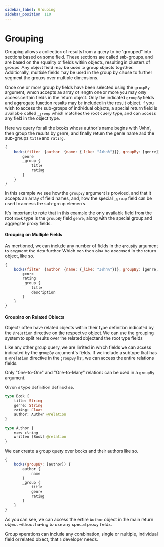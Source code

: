 ```yaml
---
sidebar_label: Grouping
sidebar_position: 110
---
```

# Grouping

Grouping allows a collection of results from a query to be "grouped" into sections based on some field. These sections are called sub-groups, and are based on the equality of fields within objects, resulting in clusters of groups. Any object field may be used to group objects together. Additionally, multiple fields may be used in the group by clause to further segment the groups over multiple dimensions.

Once one or more group by fields have been selected using the `groupBy` argument, which accepts an array of length one or more you may only access certain fields in the return object. Only the indicated `groupBy` fields and aggregate function results may be included in the result object. If you wish to access the sub-groups of individual objects, a special return field is available called `_group` which matches the root query type, and can access any field in the object type.

Here we query for all the books whose author's name begins with 'John', then group the results by genre, and finally return the genre name and the sub-groups `title` and `rating`.
```javascript
{
    books(filter: {author: {name: {_like: "John%"}}}, groupBy: [genre]) {
        genre
        _group {
            title
            rating
        }
    }
}
```

In this example we see how the `groupBy` argument is provided, and that it accepts an array of field names, and, how the special `_group` field can be used to access the sub-group elements. 

It's important to note that in this example the only available field from the root `Book` type is the `groupBy` field `genre`, along with the special group and aggregate proxy fields.

#### Grouping on Multiple Fields
As mentioned, we can include any number of fields in the `groupBy` argument to segment the data further. Which can then also be accessed in the return object, like so.
```javascript
{
    books(filter: {author: {name: {_like: "John%"}}}, groupBy: [genre, rating]) {
        genre
        rating
        _group {
            title
            description
        }
    }
}
```

#### Grouping on Related Objects
Objects often have related objects within their type definition indicated by the `@relation` directive on the respective object. We can use the grouping system to split results over the related objectand the root type fields.

Like any other group query, we are limited in which fields we can access indicated by the `groupBy` argument's fields. If we include a subtype that has a `@relation` directive in the `groupBy` list, we can access the entire relations fields.

Only "One-to-One" and "One-to-Many" relations can be used in a `groupBy` argument.

Given a type definition defined as:
```graphql
type Book {
    title: String
    genre: String
    rating: Float
    author: Author @relation
}

type Author {
    name string
    written [Book] @relation
}
```

We can create a group query over books and their authors like so.
```javascript
{
    books(groupBy: [author]) {
        author {
            name
        }
        _group {
            title
            genre
            rating
        }
    }
}
```

As you can see, we can access the entire `Author` object in the main return object without having to use any special proxy fields.

Group operations can include any combination, single or multiple, individual field or related object, that a developer needs.
